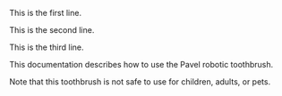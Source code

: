 This is the first line.

This is the second line.

This is the third line.

This documentation describes how to use the Pavel robotic toothbrush.

Note that this toothbrush is not safe to use for children, adults, or pets.